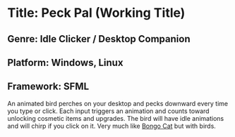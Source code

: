 # Title: Peck Pal (Working Title)

## Genre: Idle Clicker / Desktop Companion

## Platform: Windows, Linux

## Framework: SFML

An animated bird perches on your desktop and pecks downward every time you type or click. Each input triggers an animation and counts toward unlocking cosmetic items and upgrades. The bird will have idle animations and will chirp if you click on it. Very much like [Bongo Cat](https://store.steampowered.com/app/3419430/Bongo_Cat/) but with birds.